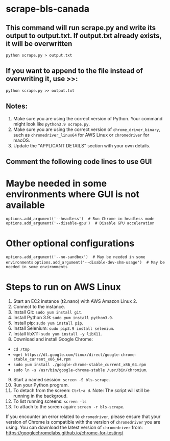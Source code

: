 # scrape-bls-canada

## This command will run scrape.py and write its output to output.txt. If output.txt already exists, it will be overwritten

`python scrape.py > output.txt`

## If you want to append to the file instead of overwriting it, use >>:

`python scrape.py >> output.txt`

## Notes:

1. Make sure you are using the correct version of Python. Your command might look like `python3.9 scrape.py`.
2. Make sure you are using the correct version of `chrome_driver_binary`, such as `chromedriver_linux64` for AWS Linux or `chromedriver` for macOS.
3. Update the "APPLICANT DETAILS" section with your own details.

## Comment the following code lines to use GUI

# Maybe needed in some environments where GUI is not available

`options.add_argument('--headless')  # Run Chrome in headless mode`
`options.add_argument('--disable-gpu')  # Disable GPU acceleration`

# Other optional configurations

`options.add_argument('--no-sandbox')  # May be needed in some environments`
`options.add_argument('--disable-dev-shm-usage')  # May be needed in some environments`

# Steps to run on AWS Linux

1. Start an EC2 instance (t2.nano) with AWS Amazon Linux 2.
2. Connect to the instance.
3. Install Git: `sudo yum install git`.
4. Install Python 3.9: `sudo yum install python3.9`.
5. Install pip: `sudo yum install pip`.
6. Install Selenium: `sudo pip3.9 install selenium`.
7. Install libX11: `sudo yum install -y libX11`.
8. Download and install Google Chrome: 
  - `cd /tmp`
  - `wget https://dl.google.com/linux/direct/google-chrome-stable_current_x86_64.rpm`
  - `sudo yum install ./google-chrome-stable_current_x86_64.rpm`
  - `sudo ln -s /usr/bin/google-chrome-stable /usr/bin/chromium`.
9. Start a named session: `screen -S bls-scrape`.
10. Run your Python program.
11. To detach from the screen: `Ctrl+a d`. Note: The script will still be running in the backgroud.
12. To list running screens: `screen -ls`
13. To attach to the screen again: `screen -r bls-scrape`.


If you encounter an error related to `chromedriver`, please ensure that your version of Chrome is compatible with the version of `chromedriver` you are using. You can download the latest version of `chromedriver` from: https://googlechromelabs.github.io/chrome-for-testing/